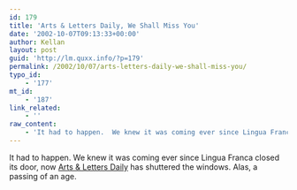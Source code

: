 ```yaml
---
id: 179
title: 'Arts & Letters Daily, We Shall Miss You'
date: '2002-10-07T09:13:33+00:00'
author: Kellan
layout: post
guid: 'http://lm.quxx.info/?p=179'
permalink: /2002/10/07/arts-letters-daily-we-shall-miss-you/
typo_id:
    - '177'
mt_id:
    - '187'
link_related:
    - ''
raw_content:
    - 'It had to happen.  We knew it was coming ever since Lingua Franca closed its door, now <a href=\"http://aldaily.com/\">Arts & Letters Daily</a> has shuttered the windows.  Alas, a passing of an age.'
---
```


It had to happen. We knew it was coming ever since Lingua Franca closed its door, now [Arts &amp; Letters Daily](http://aldaily.com/) has shuttered the windows. Alas, a passing of an age.